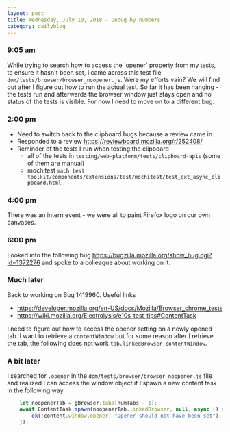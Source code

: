 ```yaml
---
layout: post
title: Wednesday, July 10, 2018 - Debug by numbers
category: dailyblog
---
```

### 9:05 am
While trying to search how to access the 'opener' property from my tests, to ensure it hasn't been set, I came across this test file `dom/tests/browser/browser_noopener.js`. Were my efforts vain? We will find out after I figure out how to run the actual test. So far it has been hanging - the tests run and afterwards the browser window just stays open and no status of the tests is visible. For now I need to move on to a different bug.

### 2:00 pm
- Need to switch back to the clipboard bugs because a review came in.
- Responded to a review  https://reviewboard.mozilla.org/r/252408/
- Reminder of the tests I run when testing the clipboard
    - all of the tests in `testing/web-platform/tests/clipboard-apis` (some of them are manual)
    - mochitest `mach test toolkit/components/extensions/test/mochitest/test_ext_async_clipboard.html`
### 4:00 pm
There was an intern event - we were all to paint Firefox logo on our own canvases.
### 6:00 pm
Looked into the following bug https://bugzilla.mozilla.org/show_bug.cgi?id=1372276 and spoke to a colleague about working on it.
### Much later
Back to working on Bug 1419960. Useful links
- https://developer.mozilla.org/en-US/docs/Mozilla/Browser_chrome_tests
- https://wiki.mozilla.org/Electrolysis/e10s_test_tips#ContentTask


I need to figure out how to access the opener setting on a newly opened tab.
I want to retrieve a `contentWindow` but for some reason after I retrieve the tab, the following does not work `tab.linkedBrowser.contentWindow`.

### A bit later
I searched for `.opener` in the `dom/tests/browser/browser_noopener.js` file and realized I can access the window object if I spawn a new content task in the following way
``` js
    let noopenerTab = gBrowser.tabs[numTabs - 1];
    await ContentTask.spawn(noopenerTab.linkedBrowser, null, async () => {
        ok(!content.window.opener, "Opener should not have been set");
    });
```
